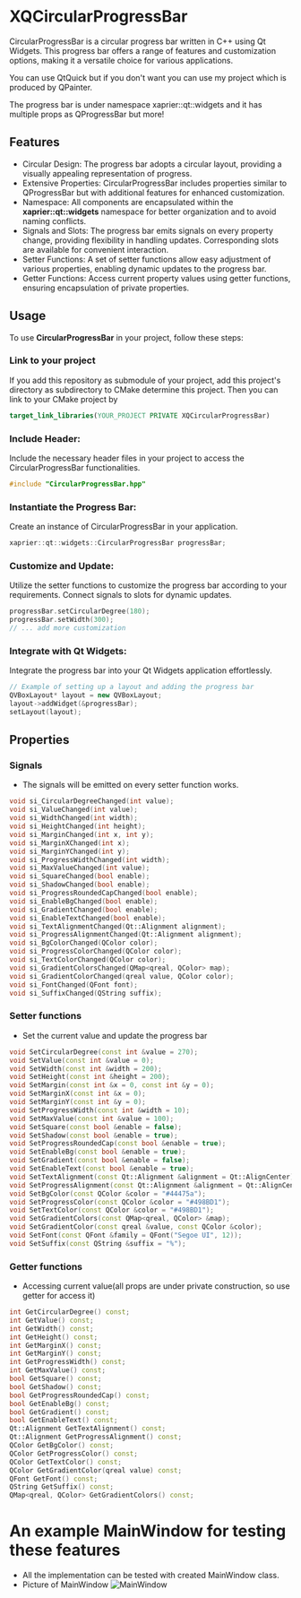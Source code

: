 # XQCircularProgressBar
CircularProgressBar is a circular progress bar written in C++ using Qt Widgets. This progress bar offers a range of features and customization options, making it a versatile choice for various applications.

You can use QtQuick but if you don't want you can use my project which is produced by QPainter.

The progress bar is under namespace xaprier::qt::widgets and it has multiple props as QProgressBar but more!

## Features
- Circular Design: The progress bar adopts a circular layout, providing a visually appealing representation of progress.
- Extensive Properties: CircularProgressBar includes properties similar to QProgressBar but with additional features for enhanced customization.
- Namespace: All components are encapsulated within the <b>xaprier::qt::widgets</b> namespace for better organization and to avoid naming conflicts.
- Signals and Slots: The progress bar emits signals on every property change, providing flexibility in handling updates. Corresponding slots are available for convenient interaction.
- Setter Functions: A set of setter functions allow easy adjustment of various properties, enabling dynamic updates to the progress bar.
- Getter Functions: Access current property values using getter functions, ensuring encapsulation of private properties.

## Usage
To use <b>CircularProgressBar</b> in your project, follow these steps:
### Link to your project
If you add this repository as submodule of your project, add this project's directory as subdirectory to CMake determine this project. Then you can link to your CMake project by
```cmake
target_link_libraries(YOUR_PROJECT PRIVATE XQCircularProgressBar)
```
### Include Header:
Include the necessary header files in your project to access the CircularProgressBar functionalities.
```cpp
#include "CircularProgressBar.hpp"
```
### Instantiate the Progress Bar:
Create an instance of CircularProgressBar in your application.
```cpp
xaprier::qt::widgets::CircularProgressBar progressBar;
```
### Customize and Update:
Utilize the setter functions to customize the progress bar according to your requirements. Connect signals to slots for dynamic updates.
```cpp
progressBar.setCircularDegree(180);
progressBar.setWidth(300);
// ... add more customization
```
### Integrate with Qt Widgets:
Integrate the progress bar into your Qt Widgets application effortlessly.
```cpp
// Example of setting up a layout and adding the progress bar
QVBoxLayout* layout = new QVBoxLayout;
layout->addWidget(&progressBar);
setLayout(layout);
```
## Properties
### Signals
* The signals will be emitted on every setter function works.
```cpp
void si_CircularDegreeChanged(int value);
void si_ValueChanged(int value);
void si_WidthChanged(int width);
void si_HeightChanged(int height);
void si_MarginChanged(int x, int y);
void si_MarginXChanged(int x);
void si_MarginYChanged(int y);
void si_ProgressWidthChanged(int width);
void si_MaxValueChanged(int value);
void si_SquareChanged(bool enable);
void si_ShadowChanged(bool enable);
void si_ProgressRoundedCapChanged(bool enable);
void si_EnableBgChanged(bool enable);
void si_GradientChanged(bool enable);
void si_EnableTextChanged(bool enable);
void si_TextAlignmentChanged(Qt::Alignment alignment);
void si_ProgressAlignmentChanged(Qt::Alignment alignment);
void si_BgColorChanged(QColor color);
void si_ProgressColorChanged(QColor color);
void si_TextColorChanged(QColor color);
void si_GradientColorsChanged(QMap<qreal, QColor> map);
void si_GradientColorChanged(qreal value, QColor color);
void si_FontChanged(QFont font);
void si_SuffixChanged(QString suffix);
```

### Setter functions
* Set the current value and update the progress bar
```cpp
void SetCircularDegree(const int &value = 270);
void SetValue(const int &value = 0);
void SetWidth(const int &width = 200);
void SetHeight(const int &height = 200);
void SetMargin(const int &x = 0, const int &y = 0);
void SetMarginX(const int &x = 0);
void SetMarginY(const int &y = 0);
void SetProgressWidth(const int &width = 10);
void SetMaxValue(const int &value = 100);
void SetSquare(const bool &enable = false);
void SetShadow(const bool &enable = true);
void SetProgressRoundedCap(const bool &enable = true);
void SetEnableBg(const bool &enable = true);
void SetGradient(const bool &enable = false);
void SetEnableText(const bool &enable = true);
void SetTextAlignment(const Qt::Alignment &alignment = Qt::AlignCenter);
void SetProgressAlignment(const Qt::Alignment &alignment = Qt::AlignCenter);
void SetBgColor(const QColor &color = "#44475a");
void SetProgressColor(const QColor &color = "#498BD1");
void SetTextColor(const QColor &color = "#498BD1");
void SetGradientColors(const QMap<qreal, QColor> &map);
void SetGradientColor(const qreal &value, const QColor &color);
void SetFont(const QFont &family = QFont("Segoe UI", 12));
void SetSuffix(const QString &suffix = "%");
```
### Getter functions 
* Accessing current value(all props are under private construction, so use getter for access it)
```cpp
int GetCircularDegree() const;
int GetValue() const;
int GetWidth() const;
int GetHeight() const;
int GetMarginX() const;
int GetMarginY() const;
int GetProgressWidth() const;
int GetMaxValue() const;
bool GetSquare() const;
bool GetShadow() const;
bool GetProgressRoundedCap() const;
bool GetEnableBg() const;
bool GetGradient() const;
bool GetEnableText() const;
Qt::Alignment GetTextAlignment() const;
Qt::Alignment GetProgressAlignment() const;
QColor GetBgColor() const;
QColor GetProgressColor() const;
QColor GetTextColor() const;
QColor GetGradientColor(qreal value) const;
QFont GetFont() const;
QString GetSuffix() const;
QMap<qreal, QColor> GetGradientColors() const;

```

# An example MainWindow for testing these features
- All the implementation can be tested with created MainWindow class.
- Picture of MainWindow
![MainWindow](https://raw.githubusercontent.com/xaprier/XQCircularProgressBar/main/assets/MainWindow.png)
